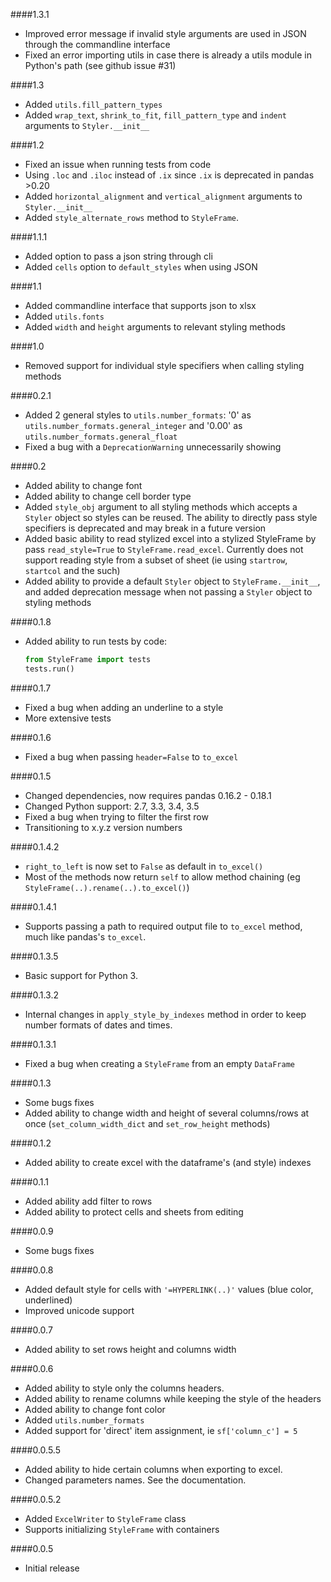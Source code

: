 ####1.3.1
* Improved error message if invalid style arguments are used in JSON through the commandline interface
* Fixed an error importing utils in case there is already a utils module in Python's path (see github issue #31)

####1.3
* Added `utils.fill_pattern_types`
* Added `wrap_text`, `shrink_to_fit`, `fill_pattern_type` and `indent` arguments to `Styler.__init__`

####1.2
* Fixed an issue when running tests from code  
* Using `.loc` and `.iloc` instead of `.ix` since `.ix` is deprecated in pandas >0.20 
* Added `horizontal_alignment` and `vertical_alignment` arguments to `Styler.__init__`
* Added `style_alternate_rows` method to `StyleFrame`.

####1.1.1
* Added option to pass a json string through cli
* Added `cells` option to `default_styles` when using JSON

####1.1
* Added commandline interface that supports json to xlsx
* Added `utils.fonts`
* Added `width` and `height` arguments to relevant styling methods

####1.0
* Removed support for individual style specifiers when calling styling methods

####0.2.1 
* Added 2 general styles to `utils.number_formats`: '0' as `utils.number_formats.general_integer`
  and '0.00' as `utils.number_formats.general_float`
* Fixed a bug with a `DeprecationWarning` unnecessarily showing

####0.2
* Added ability to change font
* Added ability to change cell border type
* Added `style_obj` argument to all styling methods which accepts a `Styler` object so styles can be reused.
  The ability to directly pass style specifiers is deprecated and may break in a future version
* Added basic ability to read stylized excel into a stylized StyleFrame by pass `read_style=True` to `StyleFrame.read_excel`.
  Currently does not support reading style from a subset of sheet (ie using `startrow`, `startcol` and the such)
* Added ability to provide a default `Styler` object to `StyleFrame.__init__`, and added deprecation message when not
  passing a `Styler` object to styling methods

####0.1.8
* Added ability to run tests by code:
  ```python
  from StyleFrame import tests
  tests.run()
  ```

####0.1.7
* Fixed a bug when adding an underline to a style
* More extensive tests

####0.1.6
* Fixed a bug when passing `header=False` to `to_excel`

####0.1.5
* Changed dependencies, now requires pandas 0.16.2 - 0.18.1      
* Changed Python support: 2.7, 3.3, 3.4, 3.5
* Fixed a bug when trying to filter the first row
* Transitioning to x.y.z version numbers

####0.1.4.2    
* `right_to_left` is now set to `False` as default in `to_excel()`
* Most of the methods now return `self` to allow method chaining (eg `StyleFrame(..).rename(..).to_excel()`)

####0.1.4.1
* Supports passing a path to required output file to `to_excel` method, much like pandas's `to_excel`.

####0.1.3.5    
* Basic support for Python 3.

####0.1.3.2
* Internal changes in `apply_style_by_indexes` method in order to keep number formats of dates and times.

####0.1.3.1     
* Fixed a bug when creating a `StyleFrame` from an empty `DataFrame`

####0.1.3   
* Some bugs fixes
* Added ability to change width and height of several columns/rows at once (`set_column_width_dict` and `set_row_height` methods)

####0.1.2       
* Added ability to create excel with the dataframe's  (and style) indexes

####0.1.1    
* Added ability add filter to rows
* Added ability to protect cells and sheets from editing

####0.0.9       
* Some bugs fixes

####0.0.8   
* Added default style for cells with `'=HYPERLINK(..)'` values (blue color, underlined)       
* Improved unicode support

####0.0.7       
* Added ability to set rows height and columns width

####0.0.6 
* Added ability to style only the columns headers.         
* Added ability to rename columns while keeping the style of the headers
* Added ability to change font color
* Added `utils.number_formats`       
* Added support for 'direct' item assignment, ie `sf['column_c'] = 5`

####0.0.5.5 
* Added ability to hide certain columns when exporting to excel.        
* Changed parameters names. See the documentation.

####0.0.5.2   
* Added `ExcelWriter` to `StyleFrame` class        
* Supports initializing `StyleFrame` with containers

####0.0.5      
* Initial release